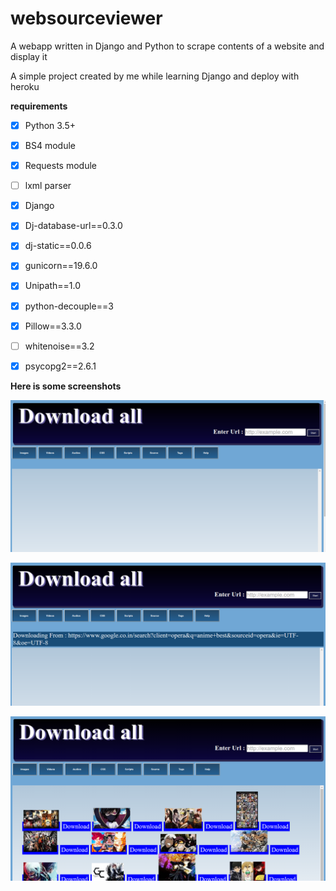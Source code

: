 # websourceviewer
A webapp written in Django and Python to scrape contents of a website and display it


A simple project created by me while learning Django and deploy with heroku

**requirements**
- [x] Python 3.5+ 
- [x] BS4 module
- [x] Requests module
- [ ] lxml parser
- [x] Django
- [x] Dj-database-url==0.3.0
- [x] dj-static==0.0.6
- [x] gunicorn==19.6.0
- [x] Unipath==1.0
- [x] python-decouple==3
- [x] Pillow==3.3.0
- [ ] whitenoise==3.2
- [x] psycopg2==2.6.1





**Here is some screenshots**

![ScreenShot](https://github.com/sunx2/websourceviewer/blob/master/screenshots/screenshot1.png)


![ScreenShot](https://github.com/sunx2/websourceviewer/blob/master/screenshots/screenshot2.png)

![ScreenShot](https://github.com/sunx2/websourceviewer/blob/master/screenshots/screenshot3.png)

